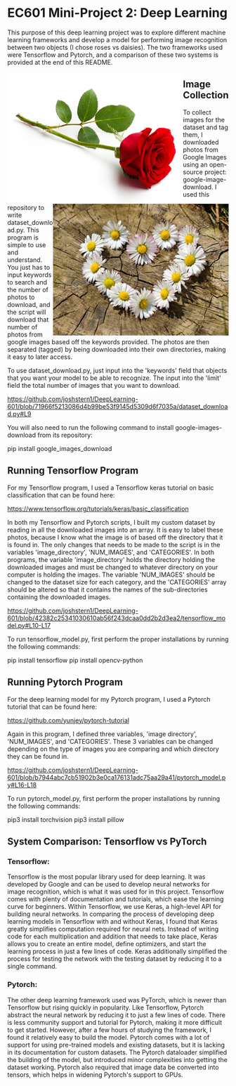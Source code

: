 # EC601 Mini-Project 2: Deep Learning

This purpose of this deep learning project was to explore different machine learning frameworks and develop a model for performing image recognition between two objects (I chose roses vs daisies). The two frameworks used were Tensorflow and Pytorch, and a comparison of these two systems is provided at the end of this README.

<img align="left" width="400" height="300" src="https://github.com/joshstern1/DeepLearning-601/blob/master/96.%20single-rose.jpg">
<img align="right" width="400" height="300" src="https://github.com/joshstern1/DeepLearning-601/blob/master/89.%20daisy-712892__340.jpg">

## Image Collection
To collect images for the dataset and tag them, I downloaded photos from Google Images using an open-source project: google-image-download. I used this repository to write dataset_download.py. This program is simple to use and understand. You just has to input keywords to search and the number of photos to download, and the script will download that number of photos from google images based off the keywords provided. The photos are then separated (tagged) by being downloaded into their own directories, making it easy to later access.

To use dataset_download.py, just input into the 'keywords' field that objects that you want your model to be able to recognize. The input into the 'limit' field the total number of images that you want to download. 

https://github.com/joshstern1/DeepLearning-601/blob/71966f5213086d4b99be53f9145d5309d6f7035a/dataset_download.py#L9

You will also need to run the following command to install google-images-download from its repository:

pip install google_images_download

## Running Tensorflow Program

For my Tensorflow program, I used a Tensorflow keras tutorial on basic classification that can be found here:

https://www.tensorflow.org/tutorials/keras/basic_classification

In both my Tensorflow and Pytorch scripts, I built my custom dataset by reading in all the downloaded images into an array. It is easy to label these photos, because I know what the image is of based off the directory that it is found in. The only changes that needs to be made to the script is in the variables 'image_directory', 'NUM_IMAGES', and 'CATEGORIES'. In both programs, the variable 'image_directory' holds the directory holding the downloaded images and must be changed to whatever directory on your computer is holding the images. The variable 'NUM_IMAGES' should be changed to the dataset size for each category, and the 'CATEGORIES' array should be altered so that it contains the names of the sub-directories containing the downloaded images. 

https://github.com/joshstern1/DeepLearning-601/blob/42382c25341030610ab56f243dcaa0dd2b2d3ea2/tensorflow_model.py#L10-L17

To run tensorflow_model.py, first perform the proper installations by running the following commands:

pip install tensorflow
pip install opencv-python

## Running Pytorch Program

For the deep learning model for my Pytorch program, I used a Pytorch tutorial that can be found here:

https://github.com/yunjey/pytorch-tutorial

Again in this program, I defined three variables, 'image directory', 'NUM_IMAGES', and 'CATEGORIES'. These 3 variables can be changed depending on the type of images you are comparing and which directory they can be found in. 

https://github.com/joshstern1/DeepLearning-601/blob/b7944abc7cb51902b3e0ca176131adc75aa29a41/pytorch_model.py#L16-L18

To run pytorch_model.py, first perform the proper installations by running the following commands:

pip3 install torchvision
pip3 install pillow


## System Comparison: Tensorflow vs PyTorch

### Tensorflow:

Tensorflow is the most popular library used for deep learning. It was developed by Google and can be used to develop neural networks for image recognition, which is what it was used for in this project. Tensorflow comes with plenty of documentation and tutorials, which ease the learning curve for beginners. Within Tensorflow, we use Keras, a high-level API for building neural networks. In comparing the process of developing deep learning models in Tensorflow with and without Keras, I found that Keras greatly simplifies computation required for neural nets. Instead of writing code for each multiplication and addition that needs to take place, Keras allows you to create an entire model, define optimizers, and start the learning process in just a few lines of code. Keras additionally simplified the process for testing the network with the testing dataset by reducing it to a single command.

### Pytorch:

The other deep learning framework used was PyTorch, which is newer than Tensorflow but rising quickly in popularity. Like Tensorflow, Pytorch abstract the neural network by reducing it to just a few lines of code. There is less community support and tutorial for Pytorch, making it more difficult to get started. However, after a few hours of studying the framework, I found it relatively easy to build the model. Pytorch comes with a lot of support for using pre-trained models and existing datasets, but it is lacking in its documentation for custom datasets. The Pytorch dataloader simplified the building of the model, but introduced minor complexities into getting the dataset working. Pytorch also required that image data be converted into tensors, which helps in widening Pytorch's support to GPUs.
